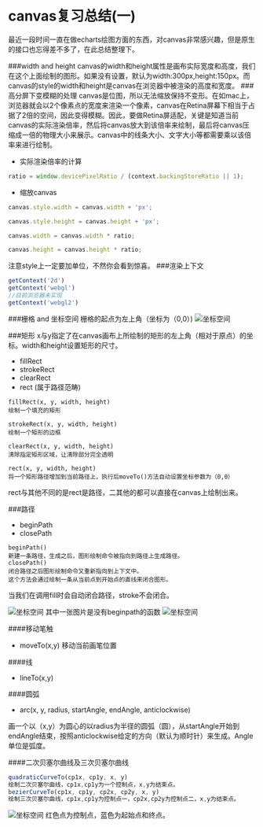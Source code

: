 # canvas复习总结(一)

最近一段时间一直在做echarts绘图方面的东西，对canvas非常感兴趣，但是原生的接口也忘得差不多了，在此总结整理下。

###width and height
canvas的width和height属性是画布实际宽度和高度，我们在这个上面绘制的图形。如果没有设置，默认为width:300px,height:150px。而canvas的style的width和height是canvas在浏览器中被渲染的高度和宽度。
###高分屏下变模糊的处理
canvas是位图，所以无法缩放保持不变形。在如mac上，浏览器就会以2个像素点的宽度来渲染一个像素，canvas在Retina屏幕下相当于占据了2倍的空间，因此变得模糊。因此，要做Retina屏适配，关键是知道当前canvas的实际渲染倍率，然后将canvas放大到该倍率来绘制，最后将canvas压缩成一倍的物理大小来展示。canvas中的线条大小、文字大小等都需要乘以该倍率来进行绘制。  

* 实际渲染倍率的计算
```js
ratio = window.devicePixelRatio / (context.backingStoreRatio || 1);
```  

* 缩放canvas  

```js
canvas.style.width = canvas.width + 'px';  

canvas.style.height = canvas.height + 'px';

canvas.width = canvas.width * ratio;  

canvas.height = canvas.height * ratio;
```
注意style上一定要加单位，不然你会看到惊喜。
###渲染上下文
```js
getContext('2d')
getContext('webgl')
//目前浏览器未实现
getContext('webgl2')
```
###栅格 and 坐标空间
栅格的起点为左上角（坐标为（0,0）)
![坐标空间](http:)

###矩形
x与y指定了在canvas画布上所绘制的矩形的左上角（相对于原点）的坐标。width和height设置矩形的尺寸。  
 
* fillRect
* strokeRect
* clearRect
* rect   (属于路径范畴)

```
fillRect(x, y, width, height)
绘制一个填充的矩形

strokeRect(x, y, width, height)
绘制一个矩形的边框

clearRect(x, y, width, height)
清除指定矩形区域，让清除部分完全透明

rect(x, y, width, height)
将一个矩形路径增加到当前路径上，执行后moveTo()方法自动设置坐标参数为（0,0）
```
rect与其他不同的是rect是路径，二其他的都可以直接在canvas上绘制出来。

###路径
* beginPath
* closePath  

```
beginPath()
新建一条路径，生成之后，图形绘制命令被指向到路径上生成路径。
closePath()
闭合路径之后图形绘制命令又重新指向到上下文中。
这个方法会通过绘制一条从当前点到开始点的直线来闭合图形。
```
当我们在调用fill时会自动闭合路径，stroke不会闭合。  

![坐标空间](http:)
其中一张图片是没有beginpath的函数
![坐标空间](http:)

####移动笔触
* moveTo(x,y)  移动当前画笔位置

####线
* lineTo(x,y)

####圆弧
* arc(x, y, radius, startAngle, endAngle, anticlockwise)  


画一个以（x,y）为圆心的以radius为半径的圆弧（圆），从startAngle开始到endAngle结束，按照anticlockwise给定的方向（默认为顺时针）来生成。Angle单位是弧度。

####二次贝塞尔曲线及三次贝塞尔曲线
```js
quadraticCurveTo(cp1x, cp1y, x, y)
绘制二次贝塞尔曲线，cp1x,cp1y为一个控制点，x,y为结束点。
bezierCurveTo(cp1x, cp1y, cp2x, cp2y, x, y)
绘制三次贝塞尔曲线，cp1x,cp1y为控制点一，cp2x,cp2y为控制点二，x,y为结束点。
```
![坐标空间](http:)
红色点为控制点，蓝色为起始点和终点。

